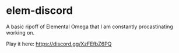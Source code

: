 # elem-discord
A basic ripoff of Elemental Omega that I am constantly procastinating working on.

Play it here: https://discord.gg/XzFEfbZ6PQ
